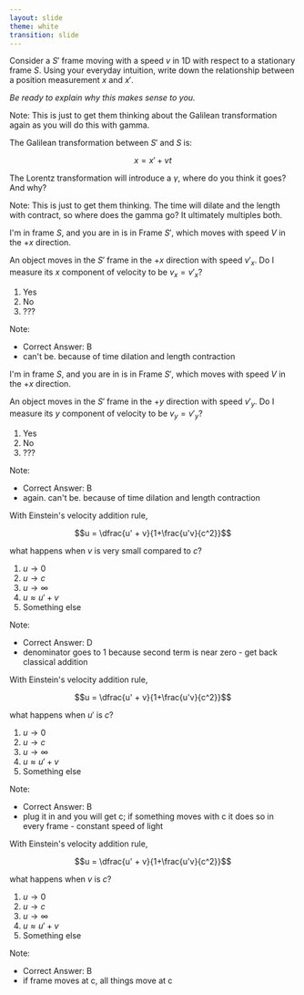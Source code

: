 ```yaml
---
layout: slide
theme: white
transition: slide
---
```


<section data-markdown>

Consider a $S'$ frame moving with a speed $v$ in 1D with respect to a stationary frame $S$. Using your everyday intuition, write down the relationship between a position measurement $x$ and $x'$.

*Be ready to explain why this makes sense to you.*

Note:
This is just to get them thinking about the Galilean transformation again as you will do this with gamma.

</section>

<section data-markdown>

The Galilean transformation between $S'$ and $S$ is:

$$x = x' + vt$$

The Lorentz transformation will introduce a $\gamma$, where do you think it goes? And why?

Note:
This is just to get them thinking. The time will dilate and the length with contract, so where does the gamma go? It ultimately multiples both.
</section>

<section data-markdown>

I'm in frame $S$, and you are in is in Frame $S'$, which moves with speed $V$ in the $+x$ direction.

An object moves in the $S'$ frame in the $+x$ direction with speed $v'_x$.
Do I measure its $x$ component of velocity to be $v_x = v'_x$?

1. Yes
2. No
3. ???

Note:
* Correct Answer: B
* can't be. because of time dilation and length contraction

</section>

<section data-markdown>

I'm in frame $S$, and you are in is in Frame $S'$, which moves with speed $V$ in the $+x$ direction.

An object moves in the $S'$ frame in the $+y$ direction with speed $v'_y$.
Do I measure its $y$ component of velocity to be $v_y = v'_y$?

1. Yes
2. No
3. ???

Note:
* Correct Answer: B
* again. can't be. because of time dilation and length contraction

</section>

<section data-markdown>

With Einstein's velocity addition rule,

$$u = \dfrac{u' + v}{1+\frac{u'v}{c^2}}$$

what happens when $v$ is very small compared to $c$?

1. $u\rightarrow 0$
2. $u\rightarrow c$
3. $u\rightarrow \infty$
4. $u \approx u' + v$
5. Something else

Note:
* Correct Answer: D
* denominator goes to 1 because second term is near zero - get back classical addition
</section>

<section data-markdown>

With Einstein's velocity addition rule,

$$u = \dfrac{u' + v}{1+\frac{u'v}{c^2}}$$

what happens when $u'$ is $c$?

1. $u\rightarrow 0$
2. $u\rightarrow c$
3. $u\rightarrow \infty$
4. $u \approx u' + v$
5. Something else

Note:
* Correct Answer: B
* plug it in and you will get c; if something moves with c it does so in every frame - constant speed of light
</section>

<section data-markdown>

With Einstein's velocity addition rule,

$$u = \dfrac{u' + v}{1+\frac{u'v}{c^2}}$$

what happens when $v$ is $c$?

1. $u\rightarrow 0$
2. $u\rightarrow c$
3. $u\rightarrow \infty$
4. $u \approx u' + v$
5. Something else

Note:
* Correct Answer: B
* if frame moves at c, all things move at c
</section>
